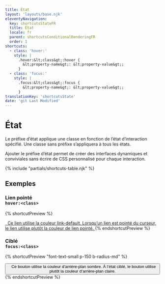 ```yaml
---
title: État
layout: 'layouts/base.njk'
eleventyNavigation:
  key: shortcutsStateFR
  title: État
  locale: fr
  parent: shortcutsConditionalRenderingFR
  order: 1
shortcuts:
  - class: 'hover:'
    style: |
      .hover:&lt;class&gt;:hover {
        &lt;property-name&gt;: &lt;property-value&gt;;
      }
  - class: 'focus:'
    style: |
      .focus:&lt;class&gt;:focus {
        &lt;property-name&gt;: &lt;property-value&gt;;
      }
translationKey: 'shortcutsState'
date: 'git Last Modified'
---
```


# État

Le préfixe d’état applique une classe en fonction de l’état d’interaction spécifié. Une classe sans préfixe s’appliquera à tous les états.

Ajouter le préfixe d’état permet de créer des interfaces dynamiques et conviviales sans écrire de CSS personnalisé pour chaque interaction.

{% include "partials/shortcuts-table.njk" %}

## Exemples

### Lien pointé<br/>`hover:<class>`

{% shortcutPreview %}

<a href="#" class="link-default hover:link-hover">
  Ce lien utilise la couleur link-default. Lorsqu’un lien est pointé du curseur, le lien utilise plutôt la couleur de lien pointé.
</a>
{% endshortcutPreview %}

### Ciblé<br/>`focus:<class>`

{% shortcutPreview "font-text-small p-150 b-radius-md" %}

<button class="bg-dark text-light focus:bg-light focus:text-primary">
  Ce bouton utilise la couleur d’arrière-plan sombre. À l’état ciblé, le bouton utilise plutôt la couleur d’arrière-plan claire.
</button>
{% endshortcutPreview %}
